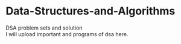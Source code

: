 # Data-Structures-and-Algorithms
DSA problem sets and solution
<br>
I will upload important and programs of dsa here.

